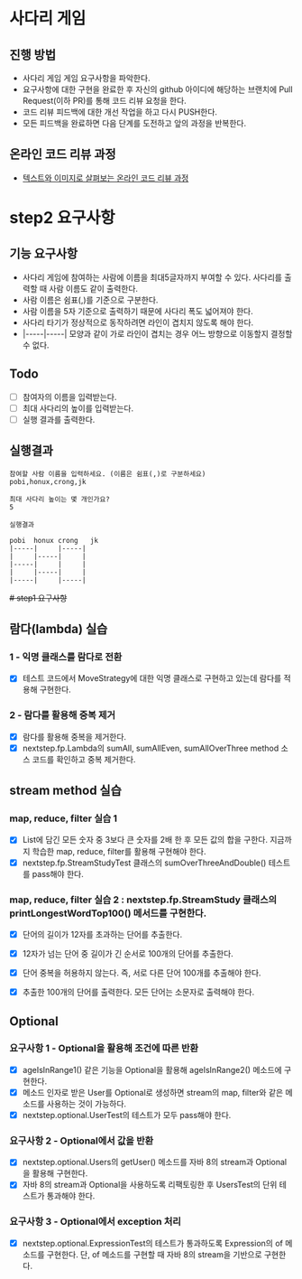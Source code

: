 # 사다리 게임
## 진행 방법
* 사다리 게임 게임 요구사항을 파악한다.
* 요구사항에 대한 구현을 완료한 후 자신의 github 아이디에 해당하는 브랜치에 Pull Request(이하 PR)를 통해 코드 리뷰 요청을 한다.
* 코드 리뷰 피드백에 대한 개선 작업을 하고 다시 PUSH한다.
* 모든 피드백을 완료하면 다음 단계를 도전하고 앞의 과정을 반복한다.

## 온라인 코드 리뷰 과정
* [텍스트와 이미지로 살펴보는 온라인 코드 리뷰 과정](https://github.com/nextstep-step/nextstep-docs/tree/master/codereview)


# step2 요구사항
## 기능 요구사항
* 사다리 게임에 참여하는 사람에 이름을 최대5글자까지 부여할 수 있다. 사다리를 출력할 때 사람 이름도 같이 출력한다.
* 사람 이름은 쉼표(,)를 기준으로 구분한다.
* 사람 이름을 5자 기준으로 출력하기 때문에 사다리 폭도 넓어져야 한다.
* 사다리 타기가 정상적으로 동작하려면 라인이 겹치지 않도록 해야 한다.
* |-----|-----| 모양과 같이 가로 라인이 겹치는 경우 어느 방향으로 이동할지 결정할 수 없다.


## Todo
- [ ] 참여자의 이름을 입력받는다.
- [ ] 최대 사다리의 높이를 입력받는다.
- [ ] 실행 결과를 출력한다.

## 실행결과
```
참여할 사람 이름을 입력하세요. (이름은 쉼표(,)로 구분하세요)
pobi,honux,crong,jk

최대 사다리 높이는 몇 개인가요?
5

실행결과

pobi  honux crong   jk
|-----|     |-----|
|     |-----|     |
|-----|     |     |
|     |-----|     |
|-----|     |-----|
```


~~# step1 요구사항~~
## 람다(lambda) 실습
### 1 - 익명 클래스를 람다로 전환
- [x] 테스트 코드에서 MoveStrategy에 대한 익명 클래스로 구현하고 있는데 람다를 적용해 구현한다.

### 2 - 람다를 활용해 중복 제거
- [x] 람다를 활용해 중복을 제거한다.
- [x] nextstep.fp.Lambda의 sumAll, sumAllEven, sumAllOverThree method 소스 코드를 확인하고 중복 제거한다.

## stream method 실습
### map, reduce, filter 실습 1
-[x] List에 담긴 모든 숫자 중 3보다 큰 숫자를 2배 한 후 모든 값의 합을 구한다. 지금까지 학습한 map, reduce, filter를 활용해 구현해야 한다.
-[x] nextstep.fp.StreamStudyTest 클래스의 sumOverThreeAndDouble() 테스트를 pass해야 한다.

### map, reduce, filter 실습 2 : nextstep.fp.StreamStudy 클래스의 printLongestWordTop100() 메서드를 구현한다.
-[x] 단어의 길이가 12자를 초과하는 단어를 추출한다.
-[x] 12자가 넘는 단어 중 길이가 긴 순서로 100개의 단어를 추출한다.
-[x] 단어 중복을 허용하지 않는다. 즉, 서로 다른 단어 100개를 추출해야 한다.
-[x] 추출한 100개의 단어를 출력한다. 모든 단어는 소문자로 출력해야 한다.


## Optional
### 요구사항 1 - Optional을 활용해 조건에 따른 반환
- [x] ageIsInRange1() 같은 기능을 Optional을 활용해 ageIsInRange2() 메소드에 구현한다. 
- [x] 메소드 인자로 받은 User를 Optional로 생성하면 stream의 map, filter와 같은 메소드를 사용하는 것이 가능하다.
- [x] nextstep.optional.UserTest의 테스트가 모두 pass해야 한다.

### 요구사항 2 - Optional에서 값을 반환
- [x] nextstep.optional.Users의 getUser() 메소드를 자바 8의 stream과 Optional을 활용해 구현한다.
- [x] 자바 8의 stream과 Optional을 사용하도록 리팩토링한 후 UsersTest의 단위 테스트가 통과해야 한다.

### 요구사항 3 - Optional에서 exception 처리
- [x] nextstep.optional.ExpressionTest의 테스트가 통과하도록 Expression의 of 메소드를 구현한다.  단, of 메소드를 구현할 때 자바 8의 stream을 기반으로 구현한다.